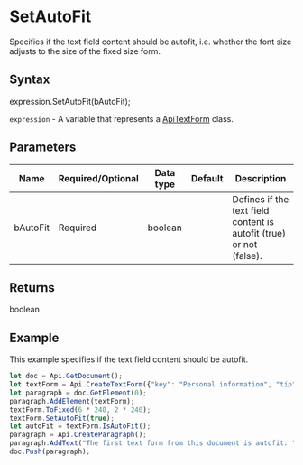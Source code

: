 # SetAutoFit

Specifies if the text field content should be autofit, i.e. whether the font size adjusts to the size of the fixed size form.

## Syntax

expression.SetAutoFit(bAutoFit);

`expression` - A variable that represents a [ApiTextForm](../ApiTextForm.md) class.

## Parameters

| **Name** | **Required/Optional** | **Data type** | **Default** | **Description** |
| ------------- | ------------- | ------------- | ------------- | ------------- |
| bAutoFit | Required | boolean |  | Defines if the text field content is autofit (true) or not (false). |

## Returns

boolean

## Example

This example specifies if the text field content should be autofit.

```javascript
let doc = Api.GetDocument();
let textForm = Api.CreateTextForm({"key": "Personal information", "tip": "Enter your first name", "required": true, "placeholder": "First name", "multiLine": false});
let paragraph = doc.GetElement(0);
paragraph.AddElement(textForm);
textForm.ToFixed(6 * 240, 2 * 240);
textForm.SetAutoFit(true);
let autoFit = textForm.IsAutoFit();
paragraph = Api.CreateParagraph();
paragraph.AddText("The first text form from this document is autofit: " + autoFit);
doc.Push(paragraph);
```
